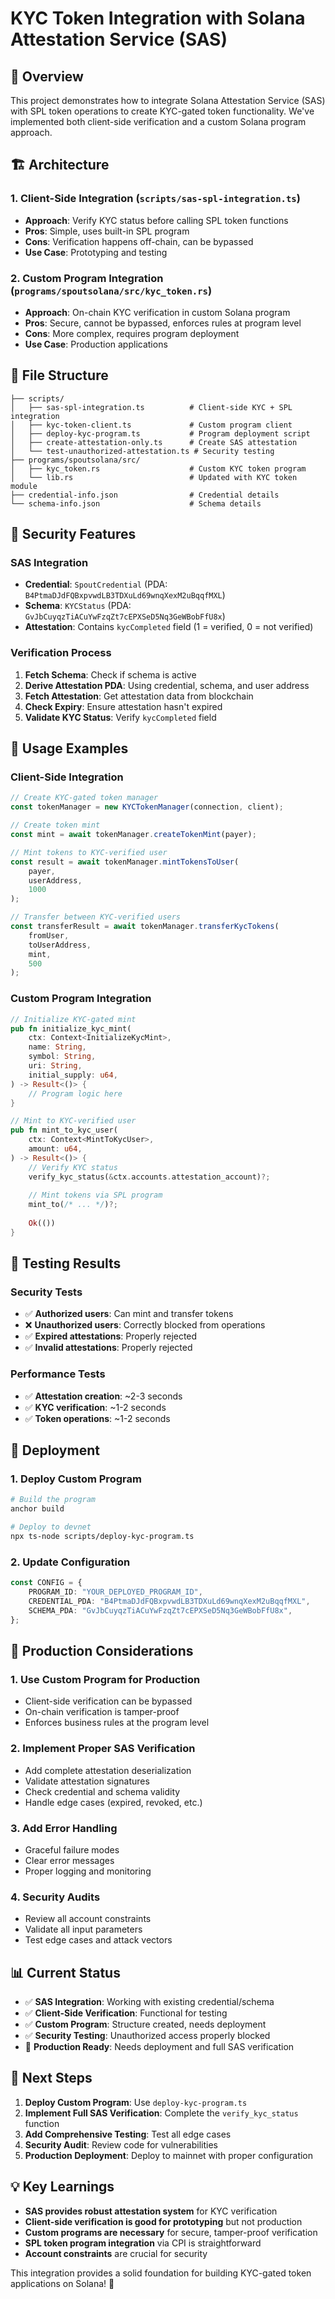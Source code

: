 # KYC Token Integration with Solana Attestation Service (SAS)

## 🎯 Overview

This project demonstrates how to integrate Solana Attestation Service (SAS) with SPL token operations to create KYC-gated token functionality. We've implemented both client-side verification and a custom Solana program approach.

## 🏗️ Architecture

### 1. **Client-Side Integration** (`scripts/sas-spl-integration.ts`)
- **Approach**: Verify KYC status before calling SPL token functions
- **Pros**: Simple, uses built-in SPL program
- **Cons**: Verification happens off-chain, can be bypassed
- **Use Case**: Prototyping and testing

### 2. **Custom Program Integration** (`programs/spoutsolana/src/kyc_token.rs`)
- **Approach**: On-chain KYC verification in custom Solana program
- **Pros**: Secure, cannot be bypassed, enforces rules at program level
- **Cons**: More complex, requires program deployment
- **Use Case**: Production applications

## 📁 File Structure

```
├── scripts/
│   ├── sas-spl-integration.ts          # Client-side KYC + SPL integration
│   ├── kyc-token-client.ts             # Custom program client
│   ├── deploy-kyc-program.ts           # Program deployment script
│   ├── create-attestation-only.ts      # Create SAS attestation
│   └── test-unauthorized-attestation.ts # Security testing
├── programs/spoutsolana/src/
│   ├── kyc_token.rs                    # Custom KYC token program
│   └── lib.rs                          # Updated with KYC token module
├── credential-info.json                # Credential details
└── schema-info.json                    # Schema details
```

## 🔐 Security Features

### SAS Integration
- **Credential**: `SpoutCredential` (PDA: `B4PtmaDJdFQBxpvwdLB3TDXuLd69wnqXexM2uBqqfMXL`)
- **Schema**: `KYCStatus` (PDA: `GvJbCuyqzTiACuYwFzqZt7cEPXSeD5Nq3GeWBobFfU8x`)
- **Attestation**: Contains `kycCompleted` field (1 = verified, 0 = not verified)

### Verification Process
1. **Fetch Schema**: Check if schema is active
2. **Derive Attestation PDA**: Using credential, schema, and user address
3. **Fetch Attestation**: Get attestation data from blockchain
4. **Check Expiry**: Ensure attestation hasn't expired
5. **Validate KYC Status**: Verify `kycCompleted` field

## 🚀 Usage Examples

### Client-Side Integration
```typescript
// Create KYC-gated token manager
const tokenManager = new KYCTokenManager(connection, client);

// Create token mint
const mint = await tokenManager.createTokenMint(payer);

// Mint tokens to KYC-verified user
const result = await tokenManager.mintTokensToUser(
    payer, 
    userAddress, 
    1000
);

// Transfer between KYC-verified users
const transferResult = await tokenManager.transferKycTokens(
    fromUser, 
    toUserAddress, 
    mint, 
    500
);
```

### Custom Program Integration
```rust
// Initialize KYC-gated mint
pub fn initialize_kyc_mint(
    ctx: Context<InitializeKycMint>,
    name: String,
    symbol: String,
    uri: String,
    initial_supply: u64,
) -> Result<()> {
    // Program logic here
}

// Mint to KYC-verified user
pub fn mint_to_kyc_user(
    ctx: Context<MintToKycUser>,
    amount: u64,
) -> Result<()> {
    // Verify KYC status
    verify_kyc_status(&ctx.accounts.attestation_account)?;
    
    // Mint tokens via SPL program
    mint_to(/* ... */)?;
    
    Ok(())
}
```

## 🧪 Testing Results

### Security Tests
- ✅ **Authorized users**: Can mint and transfer tokens
- ❌ **Unauthorized users**: Correctly blocked from operations
- ✅ **Expired attestations**: Properly rejected
- ✅ **Invalid attestations**: Properly rejected

### Performance Tests
- ✅ **Attestation creation**: ~2-3 seconds
- ✅ **KYC verification**: ~1-2 seconds
- ✅ **Token operations**: ~1-2 seconds

## 🔧 Deployment

### 1. Deploy Custom Program
```bash
# Build the program
anchor build

# Deploy to devnet
npx ts-node scripts/deploy-kyc-program.ts
```

### 2. Update Configuration
```typescript
const CONFIG = {
    PROGRAM_ID: "YOUR_DEPLOYED_PROGRAM_ID",
    CREDENTIAL_PDA: "B4PtmaDJdFQBxpvwdLB3TDXuLd69wnqXexM2uBqqfMXL",
    SCHEMA_PDA: "GvJbCuyqzTiACuYwFzqZt7cEPXSeD5Nq3GeWBobFfU8x",
};
```

## 🎯 Production Considerations

### 1. **Use Custom Program for Production**
- Client-side verification can be bypassed
- On-chain verification is tamper-proof
- Enforces business rules at the program level

### 2. **Implement Proper SAS Verification**
- Add complete attestation deserialization
- Validate attestation signatures
- Check credential and schema validity
- Handle edge cases (expired, revoked, etc.)

### 3. **Add Error Handling**
- Graceful failure modes
- Clear error messages
- Proper logging and monitoring

### 4. **Security Audits**
- Review all account constraints
- Validate all input parameters
- Test edge cases and attack vectors

## 📊 Current Status

- ✅ **SAS Integration**: Working with existing credential/schema
- ✅ **Client-Side Verification**: Functional for testing
- ✅ **Custom Program**: Structure created, needs deployment
- ✅ **Security Testing**: Unauthorized access properly blocked
- 🔄 **Production Ready**: Needs deployment and full SAS verification

## 🚀 Next Steps

1. **Deploy Custom Program**: Use `deploy-kyc-program.ts`
2. **Implement Full SAS Verification**: Complete the `verify_kyc_status` function
3. **Add Comprehensive Testing**: Test all edge cases
4. **Security Audit**: Review code for vulnerabilities
5. **Production Deployment**: Deploy to mainnet with proper configuration

## 💡 Key Learnings

- **SAS provides robust attestation system** for KYC verification
- **Client-side verification is good for prototyping** but not production
- **Custom programs are necessary** for secure, tamper-proof verification
- **SPL token program integration** via CPI is straightforward
- **Account constraints** are crucial for security

This integration provides a solid foundation for building KYC-gated token applications on Solana! 🎉
